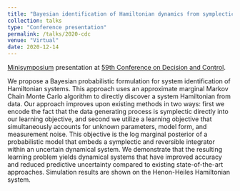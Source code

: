 ```yaml
---
title: "Bayesian identification of Hamiltonian dynamics from symplectic data"
collection: talks
type: "Conference presentation"
permalink: /talks/2020-cdc
venue: "Virtual"
date: 2020-12-14
---
```


[Minisymposium](https://cdc2020.ieeecss.org/CDC20_ContentListWeb_1.html#mob13) presentation at [59th Conference on Decision and Control](https://cdc2020.ieeecss.org/).

We propose a Bayesian probabilistic formulation for system identification of Hamiltonian systems. This approach uses an approximate marginal Markov Chain Monte Carlo algorithm to directly discover a system Hamiltonian from data. Our approach improves upon existing methods in two ways: first we encode the fact that the data generating process is symplectic directly into our learning objective, and second we utilize a learning objective that simultaneously accounts for unknown parameters, model form, and measurement noise. This objective is the log marginal posterior of a probabilistic model that embeds a symplectic and reversible integrator within an uncertain dynamical system. We demonstrate that the resulting learning problem yields dynamical systems that have improved accuracy and reduced predictive uncertainty compared to existing state-of-the-art approaches. Simulation results are shown on the Henon-Heiles Hamiltonian system.